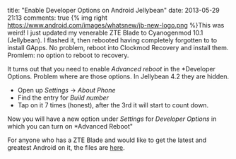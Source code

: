 title: "Enable Developer Options on Android Jellybean"
date: 2013-05-29 21:13
comments: true
{% img right https://www.android.com/images/whatsnew/jb-new-logo.png  %}This was weird! I just updated my venerable ZTE Blade to Cyanogenmod 10.1 (Jellybean). I flashed it, then rebooted having completely forgotten to to install GApps. No problem, reboot into Clockmod Recovery and install them. Promlem: no option to reboot to recovery.
<!-- more -->

It turns out that you need to enable *Advanced reboot* in the *Developer Options. Problem where are those options. In Jellybean 4.2 they are hidden.

- Open up *Settings* -> *About Phone*
- Find the entry for *Build number*
- Tap on it 7 times (honest), after the 3rd it will start to count down.

Now you will have a new option under *Settings* for *Developer Options* in which you can turn on *Advanced Reboot"

For anyone who has a ZTE Blade and would like to get the latest and greatest Android on it, the files are [here](https://copy.com/Dqx4qRjgs6KK).
